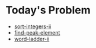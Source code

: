 # Today's Problem

- [sort-integers-ii](https://www.lintcode.com/problem/sort-integers-ii)
- [find-peak-element](http://www.lintcode.com/problem/find-peak-element)
- [word-ladder-ii](https://www.lintcode.com/problem/word-ladder-ii/)

